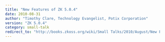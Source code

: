 ```yaml
---
title: "New Features of ZK 5.0.4"
date: 2010-08-31
author: "Timothy Clare, Technology Evangelist, Potix Corporation"
version: "ZK 5.0.4"
category: small-talk
redirect_to: "http://books.zkoss.org/wiki/Small Talks/2010/August/New Features of ZK 5.0.4"
---
```

